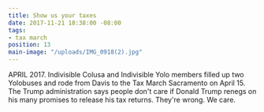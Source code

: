 ```yaml
---
title: Show us your taxes
date: 2017-11-21 18:38:00 -08:00
tags:
- tax march
position: 13
main-image: "/uploads/IMG_0918(2).jpg"
---
```


APRIL 2017. Indivisible Colusa and Indivisible Yolo members filled up two Yolobuses and rode from Davis to the Tax March Sacramento on April 15. The Trump administration says people don't care if Donald Trump renegs on his many promises to release his tax returns. They're wrong. We care.